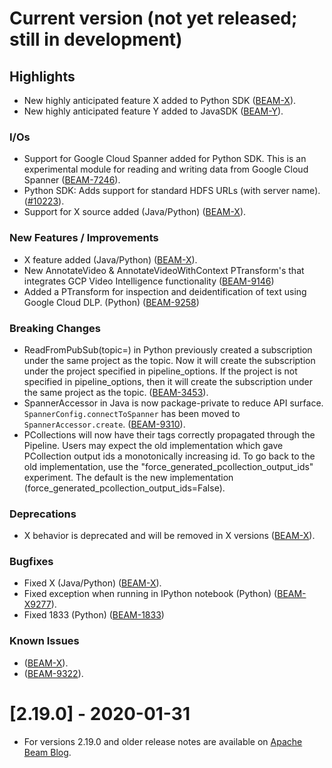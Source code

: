 <!--
    Licensed to the Apache Software Foundation (ASF) under one
    or more contributor license agreements.  See the NOTICE file
    distributed with this work for additional information
    regarding copyright ownership.  The ASF licenses this file
    to you under the Apache License, Version 2.0 (the
    "License"); you may not use this file except in compliance
    with the License.  You may obtain a copy of the License at

      http://www.apache.org/licenses/LICENSE-2.0

    Unless required by applicable law or agreed to in writing,
    software distributed under the License is distributed on an
    "AS IS" BASIS, WITHOUT WARRANTIES OR CONDITIONS OF ANY
    KIND, either express or implied.  See the License for the
    specific language governing permissions and limitations
    under the License.
-->

# Current version (not yet released; still in development)

## Highlights

 * New highly anticipated feature X added to Python SDK ([BEAM-X](https://issues.apache.org/jira/browse/BEAM-X)).
 * New highly anticipated feature Y added to JavaSDK ([BEAM-Y](https://issues.apache.org/jira/browse/BEAM-Y)).

### I/Os

* Support for Google Cloud Spanner added for Python SDK. This is an experimental module for reading and writing data from Google Cloud Spanner ([BEAM-7246](https://issues.apache.org/jira/browse/BEAM-7246)).
* Python SDK: Adds support for standard HDFS URLs (with server name). ([#10223](https://github.com/apache/beam/pull/10223)).
* Support for X source added (Java/Python) ([BEAM-X](https://issues.apache.org/jira/browse/BEAM-X)).

### New Features / Improvements

* X feature added (Java/Python) ([BEAM-X](https://issues.apache.org/jira/browse/BEAM-X)).
* New AnnotateVideo & AnnotateVideoWithContext PTransform's that integrates GCP Video Intelligence functionality ([BEAM-9146](https://issues.apache.org/jira/browse/BEAM-9146))
* Added a PTransform for inspection and deidentification of text using Google Cloud DLP. (Python) ([BEAM-9258](https://issues.apache.org/jira/browse/BEAM-9258))

### Breaking Changes

* ReadFromPubSub(topic=<topic>) in Python previously created a subscription under the same project as the topic. Now it will create the subscription under the project specified in pipeline_options. If the project is not specified in pipeline_options, then it will create the subscription under the same project as the topic. ([BEAM-3453](https://issues.apache.org/jira/browse/BEAM-3453)).
* SpannerAccessor in Java is now package-private to reduce API surface. `SpannerConfig.connectToSpanner` has been moved to `SpannerAccessor.create`. ([BEAM-9310](https://issues.apache.org/jira/browse/BEAM-9310)).
* PCollections will now have their tags correctly propagated through the Pipeline. Users may expect the old implementation which gave PCollection output ids a monotonically increasing id. To go back to the old implementation, use the "force_generated_pcollection_output_ids" experiment. The default is the new implementation (force_generated_pcollection_output_ids=False).

### Deprecations

* X behavior is deprecated and will be removed in X versions ([BEAM-X](https://issues.apache.org/jira/browse/BEAM-X)).

### Bugfixes

* Fixed X (Java/Python) ([BEAM-X](https://issues.apache.org/jira/browse/BEAM-X)).
* Fixed exception when running in IPython notebook (Python) ([BEAM-X9277](https://issues.apache.org/jira/browse/BEAM-9277)).
* Fixed 1833 (Python) ([BEAM-1833](https://issues.apache.org/jira/browse/BEAM-1833))

### Known Issues

* ([BEAM-X](https://issues.apache.org/jira/browse/BEAM-X)).
* ([BEAM-9322](https://issues.apache.org/jira/browse/BEAM-9322)).

# [2.19.0] - 2020-01-31

- For versions 2.19.0 and older release notes are available on [Apache Beam Blog](https://beam.apache.org/blog/).
